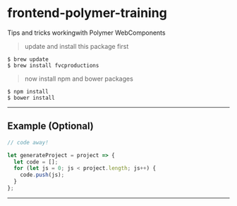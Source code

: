 # frontend-polymer-training
Tips and tricks workingwith Polymer WebComponents

> update and install this package first

```shell
$ brew update
$ brew install fvcproductions
```

> now install npm and bower packages

```shell
$ npm install
$ bower install
```

---

## Example (Optional)

```javascript
// code away!

let generateProject = project => {
  let code = [];
  for (let js = 0; js < project.length; js++) {
    code.push(js);
  }
};
```

---
